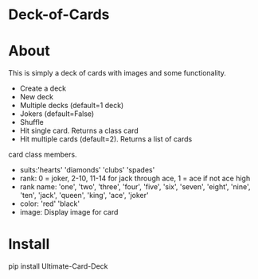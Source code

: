 # Deck-of-Cards


# About
This is simply a deck of cards with images and some functionality.
  - Create a deck
  - New deck 
  - Multiple decks (default=1 deck)
  - Jokers (default=False)
  - Shuffle
  - Hit single card. Returns a class card
  - Hit multiple cards (default=2). Returns a list of cards
  
 card class members.
  - suits:'hearts' 'diamonds' 'clubs' 'spades'
  - rank: 0 = joker, 2-10, 11-14 for jack through ace, 1 = ace if not ace high
  - rank name: 'one', 'two', 'three', 'four', 'five', 'six', 'seven', 'eight', 'nine', 'ten', 'jack', 'queen', 'king', 'ace', 'joker'
  - color: 'red' 'black'
  - image: Display image for card

# Install
pip install Ultimate-Card-Deck